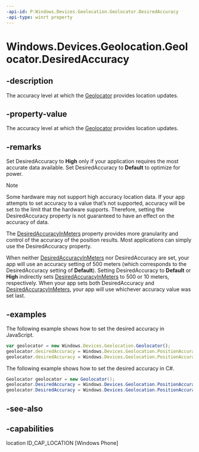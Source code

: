 ```yaml
---
-api-id: P:Windows.Devices.Geolocation.Geolocator.DesiredAccuracy
-api-type: winrt property
---
```


<!-- Property syntax
public Windows.Devices.Geolocation.PositionAccuracy DesiredAccuracy { get;  set; }
-->

# Windows.Devices.Geolocation.Geolocator.DesiredAccuracy

## -description
The accuracy level at which the [Geolocator](geolocator.md) provides location updates.

## -property-value
The accuracy level at which the [Geolocator](geolocator.md) provides location updates.

## -remarks
Set DesiredAccuracy to **High** only if your application requires the most accurate data available. Set DesiredAccuracy to **Default** to optimize for power.



> [!NOTE]
> Some hardware may not support high accuracy location data. If your app attempts to set accuracy to a value that’s not supported, accuracy will be set to the limit that the hardware supports. Therefore, setting the DesiredAccuracy property is not guaranteed to have an effect on the accuracy of data.

The [DesiredAccuracyInMeters](geolocator_desiredaccuracyinmeters.md) property provides more granularity and control of the accuracy of the position results. Most applications can simply use the DesiredAccuracy property.

When neither [DesiredAccuracyInMeters](geolocator_desiredaccuracyinmeters.md) nor DesiredAccuracy are set, your app will use an accuracy setting of 500 meters (which corresponds to the DesiredAccuracy setting of **Default**). Setting DesiredAccuracy to **Default** or **High** indirectly sets [DesiredAccuracyInMeters](geolocator_desiredaccuracyinmeters.md) to 500 or 10 meters, respectively. When your app sets both DesiredAccuracy and [DesiredAccuracyInMeters](geolocator_desiredaccuracyinmeters.md), your app will use whichever accuracy value was set last.

## -examples
The following example shows how to set the desired accuracy in JavaScript.

```javascript
var geolocator = new Windows.Devices.Geolocation.Geolocator();
geolocator.desiredAccuracy = Windows.Devices.Geolocation.PositionAccuracy.default;
geolocator.desiredAccuracy = Windows.Devices.Geolocation.PositionAccuracy.high;

```

The following example shows how to set the desired accuracy in C#.

```csharp
Geolocator geolocator = new Geolocator();
geolocator.DesiredAccuracy = Windows.Devices.Geolocation.PositionAccuracy.Default;
geolocator.DesiredAccuracy = Windows.Devices.Geolocation.PositionAccuracy.High;
```



## -see-also


## -capabilities
location
ID_CAP_LOCATION [Windows Phone]
